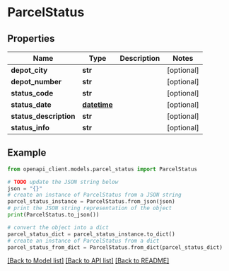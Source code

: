 # ParcelStatus


## Properties

Name | Type | Description | Notes
------------ | ------------- | ------------- | -------------
**depot_city** | **str** |  | [optional] 
**depot_number** | **str** |  | [optional] 
**status_code** | **str** |  | [optional] 
**status_date** | [**datetime**](DateTime.md) |  | [optional] 
**status_description** | **str** |  | [optional] 
**status_info** | **str** |  | [optional] 

## Example

```python
from openapi_client.models.parcel_status import ParcelStatus

# TODO update the JSON string below
json = "{}"
# create an instance of ParcelStatus from a JSON string
parcel_status_instance = ParcelStatus.from_json(json)
# print the JSON string representation of the object
print(ParcelStatus.to_json())

# convert the object into a dict
parcel_status_dict = parcel_status_instance.to_dict()
# create an instance of ParcelStatus from a dict
parcel_status_from_dict = ParcelStatus.from_dict(parcel_status_dict)
```
[[Back to Model list]](../README.md#documentation-for-models) [[Back to API list]](../README.md#documentation-for-api-endpoints) [[Back to README]](../README.md)


